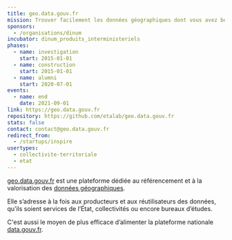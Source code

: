 ```yaml
---
title: geo.data.gouv.fr
mission: Trouver facilement les données géographiques dont vous avez besoin
sponsors:
  - /organisations/dinum
incubator: dinum_produits_interministeriels
phases:
  - name: investigation
    start: 2015-01-01
  - name: construction
    start: 2015-01-01
  - name: alumni
    start: 2020-07-01
events:
  - name: end
    date: 2021-09-01
link: https://geo.data.gouv.fr
repository: https://github.com/etalab/geo.data.gouv.fr
stats: false
contact: contact@geo.data.gouv.fr
redirect_from:
  - /startups/inspire
usertypes:
  - collectivite-territoriale
  - etat
---
```


[geo.data.gouv.fr](https://geo.data.gouv.fr) est une plateforme dédiée au référencement et à la valorisation des [données géographiques](https://fr.wikipedia.org/wiki/Information_g%C3%A9ographique).

Elle s’adresse à la fois aux producteurs et aux réutilisateurs des données, qu’ils soient services de l’État, collectivités ou encore bureaux d’études.

C'est aussi le moyen de plus efficace d’alimenter la plateforme nationale [data.gouv.fr](https://www.data.gouv.fr).
